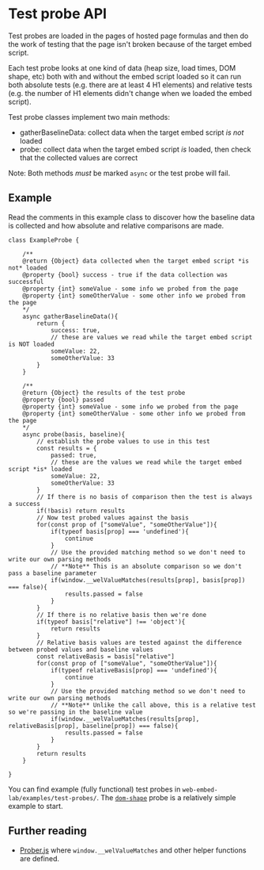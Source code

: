 # Test probe API

Test probes are loaded in the pages of hosted page formulas and then do the work of testing that the page isn't broken because of the target embed script.

Each test probe looks at one kind of data (heap size, load times, DOM shape, etc) both with and without the embed script loaded so it can run both absolute tests (e.g. there are at least 4 H1 elements) and relative tests (e.g. the number of H1 elements didn't change when we loaded the embed script).

Test probe classes implement two main methods:

- gatherBaselineData: collect data when the target embed script *is not* loaded
- probe: collect data when the target embed script *is* loaded, then check that the collected values are correct 

Note: Both methods *must* be marked `async` or the test probe will fail.

## Example

Read the comments in this example class to discover how the baseline data is collected and how absolute and relative comparisons are made.

	class ExampleProbe {

		/**
		@return {Object} data collected when the target embed script *is not* loaded
		@property {bool} success - true if the data collection was successful
		@property {int} someValue - some info we probed from the page
		@property {int} someOtherValue - some other info we probed from the page
		*/
		async gatherBaselineData(){
			return {
				success: true,
				// these are values we read while the target embed script is NOT loaded
				someValue: 22,
				someOtherValue: 33
			}
		}

		/**
		@return {Object} the results of the test probe
		@property {bool} passed
		@property {int} someValue - some info we probed from the page
		@property {int} someOtherValue - some other info we probed from the page
		*/
		async probe(basis, baseline){
			// establish the probe values to use in this test
			const results = {
				passed: true,
				// these are the values we read while the target embed script *is* loaded
				someValue: 22,
				someOtherValue: 33
			}
			// If there is no basis of comparison then the test is always a success
			if(!basis) return results
			// Now test probed values against the basis
			for(const prop of ["someValue", "someOtherValue"]){
				if(typeof basis[prop] === 'undefined'){
					continue
				}
				// Use the provided matching method so we don't need to write our own parsing methods
				// **Note** This is an absolute comparison so we don't pass a baseline parameter
				if(window.__welValueMatches(results[prop], basis[prop]) === false){
					results.passed = false
				}
			}
			// If there is no relative basis then we're done
			if(typeof basis["relative"] !== 'object'){
				return results
			}
			// Relative basis values are tested against the difference between probed values and baseline values
			const relativeBasis = basis["relative"]
			for(const prop of ["someValue", "someOtherValue"]){
				if(typeof relativeBasis[prop] === 'undefined'){
					continue
				}
				// Use the provided matching method so we don't need to write our own parsing methods
				// **Note** Unlike the call above, this is a relative test so we're passing in the baseline value
				if(window.__welValueMatches(results[prop], relativeBasis[prop], baseline[prop]) === false){
					results.passed = false
				}
			}
			return results
		}

	}

You can find example (fully functional) test probes in `web-embed-lab/examples/test-probes/`. The [`dom-shape`](https://github.com/cowpaths/web-embed-lab/blob/master/examples/test-probes/dom-shape/test.js) probe is a relatively simple example to start.

## Further reading

- [Prober.js](https://github.com/cowpaths/web-embed-lab/blob/master/fe/src/prober/prober.js) where `window.__welValueMatches` and other helper functions are defined.
